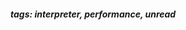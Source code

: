<!-- Please prefix the notes with the date as in [22/12/2020] -->

##### tags: interpreter, performance, unread